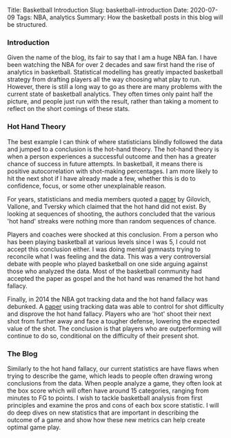Title: Basketball Introduction
Slug: basketball-introduction
Date: 2020-07-09
Tags: NBA, analytics
Summary: How the basketball posts in this blog will be structured.

<h3>Introduction</h3>
<p>
Given the name of the blog, its fair to say that I am a huge NBA fan.
I have been watching the NBA for over 2 decades and saw first hand the rise of analytics in basketball.
Statistical modelling has greatly impacted basketball strategy from drafting players all the way choosing what play to run.
However, there is still a long way to go as there are many problems with the current state of basketball analytics.
They often times only paint half the picture, and people just run with the result, rather than taking a moment to reflect on the short comings of these stats.
<!--- On the exact opposite end of the spectrum, some people refuse to listen to any analytics, regardless of the efficacy. -->
<!--- Like most things in life, the right blend is somewhere in the middle. -->
</p>


<h3>Hot Hand Theory</h3>
<p>
The best example I can think of where statisticians blindly followed the data and jumped to a conclusion is the hot-hand theory. 
The hot-hand theory is when a person experiences a successful outcome and then has a greater chance of success in future attempts.
In basketball, it means there is positive autocorrelation with shot-making percentages. I am more likely to hit the next shot if I have already made a few, whether this is do to confidence, focus, or some other unexplainable reason.
</p>

<p>
For years, statisticians and media members quoted a <a href="https://www.sciencedirect.com/science/article/abs/pii/0010028585900106?via%3Dihub
" target="_blank">paper</a> by Gilovich, Vallone, and Tversky which claimed that the hot hand did not exist.
By looking at sequences of shooting, the authors concluded that the various 'hot hand' streaks were nothing more than random sequences of chance.
</p>

<p>
Players and coaches were shocked at this conclusion. 
From a person who has been playing basketball at various levels since I was 5, I could not accept this conclusion either.
I was doing mental gymnasts trying to reconcile what I was feeling and the data.
This was a very controversial debate with people who played basketball on one side arguing against those who analyzed the data.
Most of the basketball community had accepted the paper as gospel and the hot hand was renamed the hot hand fallacy.
</p>

<p>
Finally, in 2014 the NBA got tracking data and the hot hand fallacy was debunked.
A <a href="http://www.sloansportsconference.com/wp-content/uploads/2014/02/2014_SSAC_The-Hot-Hand-A-New-Approach.pdf" target="_blank">paper</a> using tracking data
was able to control for shot difficulty and disprove the hot hand fallacy.
Players who are 'hot' shoot their next shot from further away and face a tougher defense, lowering the expected value of the shot.
The conclusion is that players who are outperforming will continue to do so, conditional on the difficulty of their present shot. 
</p>

<h3>The Blog</h3>
<p>
Similarly to the hot hand fallacy, our current statistics are have flaws when trying to describe the game, which leads to people often drawing wrong conclusions from the data.
When people analyze a game, they often look at the box score which will often have around 15 categories, ranging from minutes to FG to points.
I wish to tackle basketball analysis from first principles and examine the pros and cons of each box score statistic.
I will do deep dives on new statistics that are important in describing the outcome of a game and show how these new metrics can help create optimal game play. 
</p>


